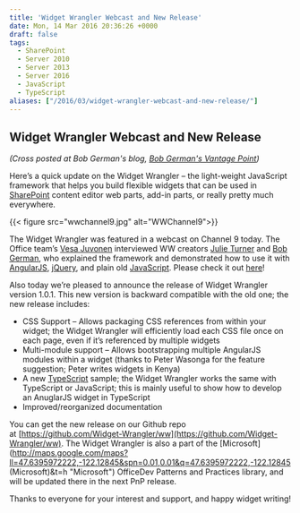 ```yaml
---
title: 'Widget Wrangler Webcast and New Release'
date: Mon, 14 Mar 2016 20:36:26 +0000
draft: false
tags: 
  - SharePoint
  - Server 2010
  - Server 2013
  - Server 2016
  - JavaScript
  - TypeScript
aliases: ["/2016/03/widget-wrangler-webcast-and-new-release/"]
---
```


## Widget Wrangler Webcast and New Release

_(Cross posted at Bob German's blog, [Bob German's Vantage Point](http://bob1german.com/2016/01/13/flexible-sharepoint-development-with-widget-wrangler/))_

Here’s a quick update on the Widget Wrangler – the light-weight JavaScript framework that helps you build flexible widgets that can be used in [SharePoint](http://sharepoint.microsoft.com "Microsoft SharePoint") content editor web parts, add-in parts, or really pretty much everywhere.

{{< figure src="wwchannel9.jpg" alt="WWChannel9">}}

The Widget Wrangler was featured in a webcast on Channel 9 today. The Office team’s [Vesa Juvonen](https://twitter.com/vesajuvonen) interviewed WW creators [Julie Turner](https://twitter.com/jfj1997) and [Bob German](https://twitter.com/Bob1German), who explained the framework and demonstrated how to use it with [AngularJS](http://www.angularjs.org/ "AngularJS"), [jQuery](http://jquery.com "JQuery"), and plain old [JavaScript](http://en.wikipedia.org/wiki/JavaScript "JavaScript"). Please check it out [here](https://channel9.msdn.com/blogs/OfficeDevPnP/PnP-Web-Cast-Introducing-Widget-Wrangler-for-SharePoint-development)!

Also today we’re pleased to announce the release of Widget Wrangler version 1.0.1. This new version is backward compatible with the old one; the new release includes:

* CSS Support – Allows packaging CSS references from within your widget; the Widget Wrangler will efficiently load each CSS file once on each page, even if it’s referenced by multiple widgets
* Multi-module support – Allows bootstrapping multiple AngularJS modules within a widget (thanks to Peter Wasonga for the feature suggestion; Peter writes widgets in Kenya)
* A new [TypeScript](http://www.typescriptlang.org/ "TypeScript") sample; the Widget Wrangler works the same with TypeScript or JavaScript; this is mainly useful to show how to develop an AnuglarJS widget in TypeScript
* Improved/reorganized documentation

You can get the new release on our Github repo at [https://github.com/Widget-Wrangler/ww](https://github.com/Widget-Wrangler/ww). The Widget Wrangler is also a part of the [Microsoft](<http://maps.google.com/maps?ll=47.6395972222,-122.12845&spn=0.01,0.01&q=47.6395972222,-122.12845> (Microsoft)&t=h "Microsoft") OfficeDev Patterns and Practices library, and will be updated there in the next PnP release.

Thanks to everyone for your interest and support, and happy widget writing!
